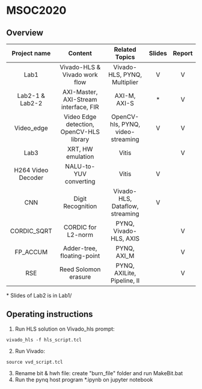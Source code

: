 # MSOC2020


## Overview
|    Project name    |                 Content                  |          Related Topics           | Slides | Report |
|:------------------:|:----------------------------------------:|:---------------------------------:|:------:|:------:|
|        Lab1        |      Vivado-HLS & Vivado work flow       |   Vivado-HLS, PYNQ, Multiplier    |   V    |   V    |
|  Lab2-1 & Lab2-2   |  AXI-Master, AXI-Stream interface, FIR   |           AXI-M, AXI-S            |   *    |   V    |
|     Video_edge     | Video Edge detection, OpenCV-HLS library | OpenCV-hls, PYNQ, video-streaming |   V    |   V    |
|        Lab3        |            XRT, HW emulation             |               Vitis               |        |   V    |
| H264 Video Decoder |          NALU-to-YUV converting          |               Vitis               |   V    |        |
|        CNN         |            Digit Recognition             |  Vivado-HLS, Dataflow, streaming  |   V    |        |
|    CORDIC_SQRT     |            CORDIC for L2-norm            |      PYNQ, Vivado-HLS, AXIS       |        |   V    |
|      FP_ACCUM      |        Adder-tree, floating-point        |            PYNQ, AXI_M            |        |   V    |
|        RSE         |           Reed Solomon erasure           |    PYNQ, AXILite, Pipeline, II    |        |   V    |
\* Slides of Lab2 is in Lab1/
## Operating instructions
1. Run HLS solution on Vivado_hls prompt:
```
vivado_hls -f hls_script.tcl
```
2. Run Vivado:
```
source vvd_script.tcl
```
3. Rename bit & hwh file: create "burn_file" folder and run MakeBit.bat
4. Run the pynq host program *.ipynb on jupyter notebook